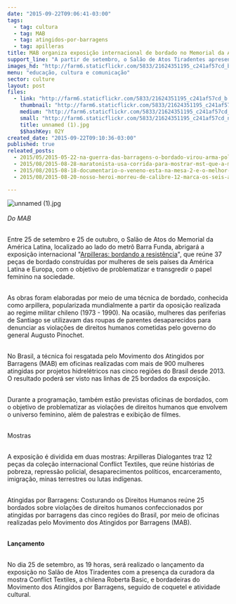 ```yaml
---
date: "2015-09-22T09:06:41-03:00"
tags:
  - tag: cultura
  - tag: MAB
  - tag: atingidos-por-barragens
  - tag: apilleras
title: MAB organiza exposição internacional de bordado no Memorial da América Latina
support_line: "A partir de setembro, o Salão de Atos Tiradentes apresenta peças internacionais de bordado criadas a partir de técnica originada na resistência à ditadura chilena."
images_hd: "http://farm6.staticflickr.com/5833/21624351195_c241af57cd_b.jpg"
menu: "educação, cultura e comunicação"
sector: culture
layout: post
files:
  - link: "http://farm6.staticflickr.com/5833/21624351195_c241af57cd_b.jpg"
    thumbnail: "http://farm6.staticflickr.com/5833/21624351195_c241af57cd_t.jpg"
    medium: "http://farm6.staticflickr.com/5833/21624351195_c241af57cd_z.jpg"
    small: "http://farm6.staticflickr.com/5833/21624351195_c241af57cd_n.jpg"
    title: unnamed (1).jpg
    $$hashKey: 02Y
created_date: "2015-09-22T09:10:36-03:00"
published: true
releated_posts:
  - 2015/05/2015-05-22-na-guerra-das-barragens-o-bordado-virou-arma-politica.md
  - 2015/08/2015-08-28-maratonista-usa-corrida-para-mostrar-mst-que-a-midia-a-midia-nao-divulga.md
  - 2015/08/2015-08-18-documentario-o-veneno-esta-na-mesa-2-e-o-melhor-longa-do-fica-2015.md
  - 2015/08/2015-08-20-nosso-heroi-morreu-de-calibre-12-marca-os-seis-anos-do-assassinato-do-sem-terra-elton-brum.md

---
```

<p><img alt="unnamed (1).jpg" src="http://farm6.staticflickr.com/5833/21624351195_c241af57cd_b.jpg" /><br />
<br />
<em>Do MAB</em></p>

<p><br />
Entre 25 de setembro e 25 de outubro, o Sal&atilde;o de Atos do Memorial da Am&eacute;rica Latina, localizado ao lado do metr&ocirc; Barra Funda, abrigar&aacute; a exposi&ccedil;&atilde;o internacional &quot;<a href="http://d-click.uhmailsrvc.com/u/26543/4/1365/7_0/1eb65/?url=https%3A%2F%2Fwww.facebook.com%2Farpilleras" target="_blank">Arpilleras: bordando a resist&ecirc;ncia</a>&quot;, que re&uacute;ne 37 pe&ccedil;as de bordado constru&iacute;das por mulheres de seis pa&iacute;ses da Am&eacute;rica Latina e Europa, com o objetivo de problematizar e transgredir o papel feminino na sociedade.&nbsp;</p>

<p><br />
As obras foram elaboradas por meio de uma t&eacute;cnica de bordado, conhecida como arpillera, popularizada mundialmente a partir da oposi&ccedil;&atilde;o realizada ao regime militar chileno (1973 - 1990). Na ocasi&atilde;o, mulheres das periferias de Santiago se utilizavam das roupas de parentes desaparecidos para denunciar as viola&ccedil;&otilde;es de direitos humanos cometidas pelo governo do general Augusto Pinochet.</p>

<p><br />
No Brasil, a t&eacute;cnica foi resgatada pelo Movimento dos Atingidos por Barragens (MAB) em oficinas realizadas com mais de 900 mulheres atingidas por projetos hidrel&eacute;tricos nas cinco regi&otilde;es do Brasil desde 2013. O resultado poder&aacute; ser visto nas linhas de 25 bordados da exposi&ccedil;&atilde;o.</p>

<p><br />
Durante a programa&ccedil;&atilde;o, tamb&eacute;m est&atilde;o previstas oficinas de bordados, com o objetivo de problematizar as viola&ccedil;&otilde;es de direitos humanos que envolvem o universo feminino, al&eacute;m de palestras e exibi&ccedil;&atilde;o de filmes.</p>

<p><br />
Mostras</p>

<p><br />
A exposi&ccedil;&atilde;o &eacute; dividida em duas mostras: Arpilleras Dialogantes traz 12 pe&ccedil;as da cole&ccedil;&atilde;o internacional Conflict Textiles, que re&uacute;ne hist&oacute;rias de pobreza, repress&atilde;o policial, desaparecimentos pol&iacute;ticos, encarceramento, imigra&ccedil;&atilde;o, minas terrestres ou lutas ind&iacute;genas.</p>

<p><br />
Atingidas por Barragens: Costurando os Direitos Humanos re&uacute;ne 25 bordados sobre viola&ccedil;&otilde;es de direitos humanos confeccionados por atingidas por barragens das cinco regi&otilde;es do Brasil, por meio de oficinas realizadas pelo Movimento dos Atingidos por Barragens (MAB).</p>

<p><br />
<strong>Lan&ccedil;amento</strong></p>

<p><br />
No dia 25 de setembro, as 19 horas, ser&aacute; realizado o lan&ccedil;amento da exposi&ccedil;&atilde;o no Sal&atilde;o de Atos Tiradentes com a presen&ccedil;a da curadora da mostra Conflict Textiles, a chilena Roberta Basic, e bordadeiras do Movimento dos Atingidos por Barragens, seguido de coquetel e atividade cultural.</p>
